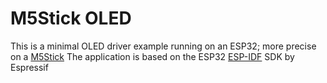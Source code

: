 # M5Stick OLED
This is a minimal OLED driver example running on an ESP32; more precise on a [M5Stick](https://docs.m5stack.com/#/en/core/m5stick)
The application is based on the ESP32 [ESP-IDF](https://github.com/espressif/esp-idf) SDK by Espressif
